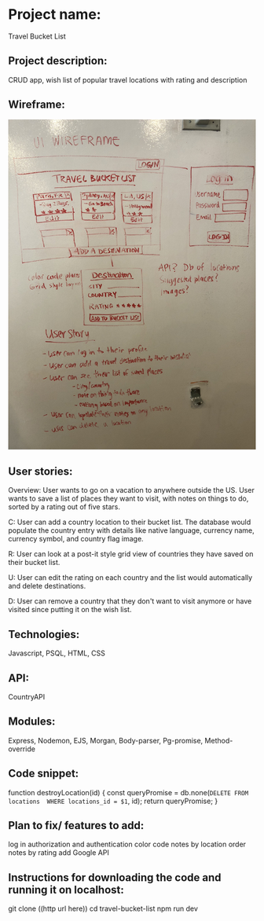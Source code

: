 # Project name: 
Travel Bucket List

## Project description: 
CRUD app, wish list of popular travel locations with rating and description

## Wireframe: 
![wireframe](TravelWireframe.JPG)

## User stories: 
Overview: User wants to go on a vacation to anywhere outside the US. User wants to save a list of places they want to visit, with notes on things to do, sorted by a rating out of five stars.

C: User can add a country location to their bucket list. The database would populate the country entry with details like native language, currency name, currency symbol, and country flag image.

R: User can look at a post-it style grid view of countries they have saved on their bucket list. 

U: User can edit the rating on each country and the list would automatically and delete destinations.

D: User can remove a country that they don't want to visit anymore or have visited since putting it on the wish list. 

## Technologies: 
Javascript, PSQL, HTML, CSS

## API: 
CountryAPI

## Modules: 
Express, Nodemon, EJS, Morgan, Body-parser, Pg-promise, Method-override

## Code snippet:
function destroyLocation(id) {
  const queryPromise = db.none(`
  DELETE FROM locations 
  WHERE locations_id = $1
  `, id);
  return queryPromise;
}   

## Plan to fix/ features to add:
log in authorization and authentication
color code notes by location 
order notes by rating
add Google API

## Instructions for downloading the code and running it on localhost:
git clone ((http url here))
cd travel-bucket-list
npm run dev
